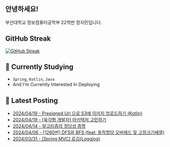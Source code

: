 
## 안녕하세요!
부산대학교 정보컴퓨터공학부 22학번 정지민입니다.

## GitHub Streak
[![GitHub Streak](https://streak-stats.demolab.com?user=Stopmin&theme=onedark-duo)](https://git.io/streak-stats)

## 📎 Currently Studying
- `Spring`, `Kotlin`, `Java`
- And I'm Currently Interested In Deploying

## 📝 Latest Posting
- [2024/04/19 - Presigned Url 으로 S3에 이미지 업로드하기 (Kotlin)](https://stopmin.tistory.com/entry/Presigned-Url-%EC%9C%BC%EB%A1%9C-S3%EC%97%90-%EC%9D%B4%EB%AF%B8%EC%A7%80-%EC%97%85%EB%A1%9C%EB%93%9C%ED%95%98%EA%B8%B0-Kotlin)  
- [2024/04/19 - [육각형 개발자] 아키텍처 고민하기](https://stopmin.tistory.com/entry/%EC%9C%A1%EA%B0%81%ED%98%95-%EA%B0%9C%EB%B0%9C%EC%9E%90-%EC%95%84%ED%82%A4%ED%85%8D%EC%B2%98-%EA%B3%A0%EB%AF%BC%ED%95%98%EA%B8%B0)  
- [2024/04/14 - 알고리즘의 정당성 증명](https://stopmin.tistory.com/entry/%EC%95%8C%EA%B3%A0%EB%A6%AC%EC%A6%98%EC%9D%98-%EC%A0%95%EB%8B%B9%EC%84%B1-%EC%A6%9D%EB%AA%85)  
- [2024/04/06 - [1260번] DFS와 BFS (feat: 동적할당 오버헤드 및 고정크기배열)](https://stopmin.tistory.com/entry/1260%EB%B2%88-DFS%EC%99%80-BFS-feat-%EB%8F%99%EC%A0%81%ED%95%A0%EB%8B%B9-%EC%98%A4%EB%B2%84%ED%97%A4%EB%93%9C-%EB%B0%8F-%EA%B3%A0%EC%A0%95%ED%81%AC%EA%B8%B0%EB%B0%B0%EC%97%B4-%EC%BA%90%EC%8B%9C)  
- [2024/03/31 - [Spring MVC] 로깅(Logging)](https://stopmin.tistory.com/entry/Spring-MVC-%EB%A1%9C%EA%B9%85Logging)  
